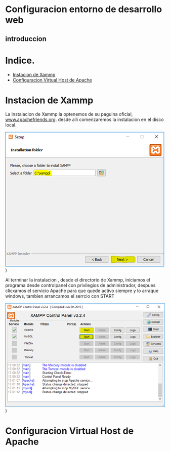 # Configuracion entorno de desarrollo  web

## introduccion

# Indice.

- [Instacion de Xammp](#Instalacion-de-Xammp)
- [Configuracion Virtual Host de  Apache](#Configuracion-de-Virtual-Host-Apache)






# Instacion de Xammp

La instalacion de Xammp la optenemos de su paguina oficial, www.apachefriends.org.
desde alli comenzaremos la instalacion en el disco local.

![Xammpfoto1](/MEDIA/6_Install_Xampp.PNG))

Al terminar la instalacion , desde el directorio de Xammp, iniciamos el programa desde controlpanel con privilegios de administrador, despues clicxamos el servicio Apache para que quede activo siempre y lo arraque windows, tambien arrancamos el serrcio con START

![Xammpfoto1](/MEDIA/12_Install_Xampp.PNG))

# Configuracion Virtual Host de  Apache


